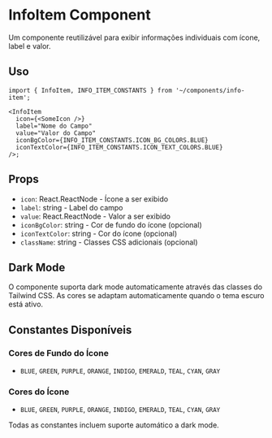 # InfoItem Component

Um componente reutilizável para exibir informações individuais com ícone, label e valor.

## Uso

```tsx
import { InfoItem, INFO_ITEM_CONSTANTS } from '~/components/info-item';

<InfoItem
  icon={<SomeIcon />}
  label="Nome do Campo"
  value="Valor do Campo"
  iconBgColor={INFO_ITEM_CONSTANTS.ICON_BG_COLORS.BLUE}
  iconTextColor={INFO_ITEM_CONSTANTS.ICON_TEXT_COLORS.BLUE}
/>;
```

## Props

- `icon`: React.ReactNode - Ícone a ser exibido
- `label`: string - Label do campo
- `value`: React.ReactNode - Valor a ser exibido
- `iconBgColor`: string - Cor de fundo do ícone (opcional)
- `iconTextColor`: string - Cor do ícone (opcional)
- `className`: string - Classes CSS adicionais (opcional)

## Dark Mode

O componente suporta dark mode automaticamente através das classes do Tailwind CSS. As cores se adaptam automaticamente quando o tema escuro está ativo.

## Constantes Disponíveis

### Cores de Fundo do Ícone

- `BLUE`, `GREEN`, `PURPLE`, `ORANGE`, `INDIGO`, `EMERALD`, `TEAL`, `CYAN`, `GRAY`

### Cores do Ícone

- `BLUE`, `GREEN`, `PURPLE`, `ORANGE`, `INDIGO`, `EMERALD`, `TEAL`, `CYAN`, `GRAY`

Todas as constantes incluem suporte automático a dark mode.
